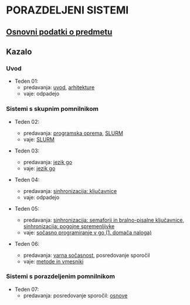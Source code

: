 # PORAZDELJENI SISTEMI

## [Osnovni podatki o predmetu](podatki.md)

## Kazalo

### Uvod

- Teden 01:
  - predavanja:
      [uvod](predavanja/01-uvod/uvod.md),
      [arhitekture](predavanja/02-arhitekture/arhitekture.md)
  - vaje: odpadejo

### Sistemi s skupnim pomnilnikom
  
- Teden 02:
  - predavanja:
    [programska oprema](predavanja/03-programska-oprema/programska-oprema.md),
    [SLURM](predavanja/04-slurm/slurm.md)
  - vaje: [SLURM](vaje/01-uporaba_gruce/Uporaba_gruce.md)

- Teden 03:
  - predavanja:
    [jezik go](predavanja/05-go/go.md)
  - vaje: [jezik go](vaje/02-programski_jezik_go/Uvod_v_go.md)

- Teden 04:
  - predavanja:
    [sinhronizacija: ključavnice](predavanja/06-sinhronizacija-1/sinhronizacija-1.md)
  - vaje: odpadejo

- Teden 05:
  - predavanja:
    [sinhronizacija: semaforji in bralno-pisalne ključavnice](predavanja/07-sinhronizacija-2/sinhronizacija-2.md),
    [sinhronizacija: pogojne spremenljivke](predavanja/08-sinhronizacija-3/sinhronizacija-3.md)
  - vaje: [sočasno programiranje v go (1. domača naloga)](vaje/03-gorutine/Socasno_programiranje_go.md)

- Teden 06:
  - predavanja:
    [varna sočasnost](predavanja/09-varna-socasnost/varna-socasnost.md), posredovanje sporočil
  - vaje:
    [metode in vmesniki](vaje/04-metode-vmesniki/Metode-vmesniki.md)

### Sistemi s porazdeljenim pomnilnikom

- Teden 07:
  - predavanja: posredovanje sporočil:
    [osnove](predavanja/10-posredovanje-sporocil-1/posredovanje-sporocil-1.md)
